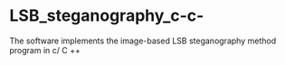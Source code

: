 # LSB_steganography_c-c-
The software implements the image-based LSB steganography method program in c/ C ++
